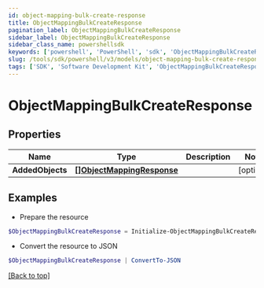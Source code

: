 ```yaml
---
id: object-mapping-bulk-create-response
title: ObjectMappingBulkCreateResponse
pagination_label: ObjectMappingBulkCreateResponse
sidebar_label: ObjectMappingBulkCreateResponse
sidebar_class_name: powershellsdk
keywords: ['powershell', 'PowerShell', 'sdk', 'ObjectMappingBulkCreateResponse', 'ObjectMappingBulkCreateResponse'] 
slug: /tools/sdk/powershell/v3/models/object-mapping-bulk-create-response
tags: ['SDK', 'Software Development Kit', 'ObjectMappingBulkCreateResponse', 'ObjectMappingBulkCreateResponse']
---
```



# ObjectMappingBulkCreateResponse

## Properties

Name | Type | Description | Notes
------------ | ------------- | ------------- | -------------
**AddedObjects** | [**[]ObjectMappingResponse**](object-mapping-response) |  | [optional] 

## Examples

- Prepare the resource
```powershell
$ObjectMappingBulkCreateResponse = Initialize-ObjectMappingBulkCreateResponse  -AddedObjects null
```

- Convert the resource to JSON
```powershell
$ObjectMappingBulkCreateResponse | ConvertTo-JSON
```


[[Back to top]](#) 

